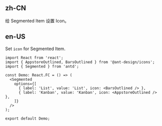 ## zh-CN

给 Segmented Item 设置 Icon。

## en-US

Set `icon` for Segmented Item.
```tsx
import React from 'react';
import { AppstoreOutlined, BarsOutlined } from '@ant-design/icons';
import { Segmented } from 'antd';

const Demo: React.FC = () => (
  <Segmented
    options={[
      { label: 'List', value: 'List', icon: <BarsOutlined /> },
      { label: 'Kanban', value: 'Kanban', icon: <AppstoreOutlined /> },
    ]}
  />
);

export default Demo;
```
